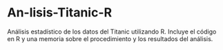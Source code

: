 # An-lisis-Titanic-R
Análisis estadístico de los datos del Titanic utilizando R. Incluye el código en R y una memoria sobre el procedimiento y los resultados del análisis.
